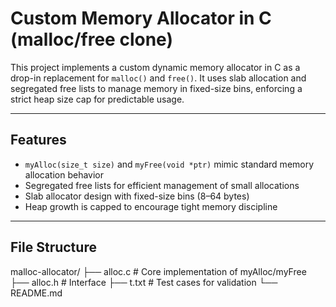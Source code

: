 # Custom Memory Allocator in C (malloc/free clone)

This project implements a custom dynamic memory allocator in C as a drop-in replacement for `malloc()` and `free()`. It uses slab allocation and segregated free lists to manage memory in fixed-size bins, enforcing a strict heap size cap for predictable usage.

---

## Features

- `myAlloc(size_t size)` and `myFree(void *ptr)` mimic standard memory allocation behavior
- Segregated free lists for efficient management of small allocations
- Slab allocator design with fixed-size bins (8–64 bytes)
- Heap growth is capped to encourage tight memory discipline

---

## File Structure

malloc-allocator/
├── alloc.c # Core implementation of myAlloc/myFree
├── alloc.h # Interface
├── t.txt # Test cases for validation
└── README.md

